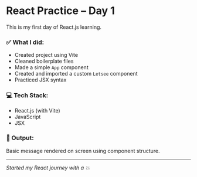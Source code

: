 # React Practice – Day 1

This is my first day of React.js learning.

### ✅ What I did:
- Created project using Vite
- Cleaned boilerplate files
- Made a simple `App` component
- Created and imported a custom `Letsee` component
- Practiced JSX syntax

### 💻 Tech Stack:
- React.js (with Vite)
- JavaScript
- JSX

### 🚀 Output:
Basic message rendered on screen using component structure.

---

_Started my React journey with a 💥_
